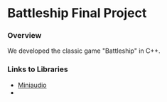 # Battleship Final Project

### Overview 
We developed the classic game "Battleship" in C++. 
### Links to Libraries
- [Miniaudio](https://github.com/mackron/miniaudio)
- []()


 
